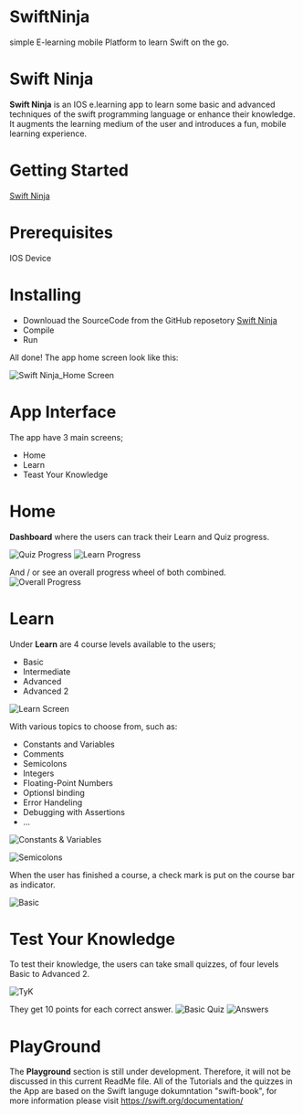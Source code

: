 # SwiftNinja
simple E-learning mobile Platform to learn Swift on the go.
# Swift Ninja
**Swift Ninja** is an IOS e.learning app to learn some basic and advanced techniques of the swift programming language or enhance their knowledge. It augments the learning medium of the user and introduces a fun, mobile learning experience.

# Getting Started
[Swift Ninja](https://github.com/SabahSam/SwiftNinja "Swift Ninjy")

# Prerequisites
IOS Device

# Installing

 * Downlouad the SourceCode from the GitHub reposetory [Swift Ninja](https://github.com/SabahSam/SwiftNinja "Swift Ninjy")
 * Compile
 * Run

All done!
The app home screen look like this: 

![Swift Ninja_Home Screen](https://github.com/SabahSam/SwiftNinja/blob/main/SwiftNinja/Images/HS2.png "SN Homescreen")

# App Interface
The app have 3 main screens;
* Home
* Learn
* Teast Your Knowledge


# Home
**Dashboard** where the users can track their Learn and Quiz progress.

![Quiz Progress](https://github.com/SabahSam/SwiftNinja/blob/main/SwiftNinja/Images/Quiz.jpeg "Quiz")
![Learn Progress](https://github.com/SabahSam/SwiftNinja/blob/main/SwiftNinja/Images/Learn.jpeg "Learn")


And / or see an overall progress wheel of both combined.
![Overall Progress](https://github.com/SabahSam/SwiftNinja/blob/main/SwiftNinja/Images/Overall.jpeg "Overall") 



# Learn
Under **Learn** are 4 course levels available to the users;
* Basic
* Intermediate
* Advanced 
* Advanced 2

![Learn Screen](https://github.com/SabahSam/SwiftNinja/blob/main/SwiftNinja/Images/Learn2.jpeg "Learn Screen")  

With various topics to choose from, such as:
* Constants and Variables
* Comments
* Semicolons
* Integers
* Floating-Point Numbers
* Optionsl binding
* Error Handeling
* Debugging with Assertions
* ...

![Constants & Variables](https://github.com/SabahSam/SwiftNinja/blob/main/SwiftNinja/Images/CV.jpeg "Constants & Variables") 

![Semicolons](https://github.com/SabahSam/SwiftNinja/blob/main/SwiftNinja/Images/Semicolons.jpeg "Semicolons")

When the user has finished a course, a check mark is put on the course bar as indicator.

![Basic](https://github.com/SabahSam/SwiftNinja/blob/main/SwiftNinja/Images/Basic.jpeg "Basic") 


# Test Your Knowledge

To test their knowledge, the users can take small quizzes, of four levels Basic to Advanced 2.

![TyK](https://github.com/SabahSam/SwiftNinja/blob/main/SwiftNinja/Images/Quiz2.jpeg "TyN") 

They get 10 points for each correct answer.
![Basic Quiz](https://github.com/SabahSam/SwiftNinja/blob/main/SwiftNinja/Images/BQ.jpeg "Basic Quiz") 
![Answers](https://github.com/SabahSam/SwiftNinja/blob/main/SwiftNinja/Images/FA.jpeg "Answers") 


# PlayGround
The **Playground** section is still under development. Therefore, it will not be discussed in this current ReadMe file.
All of the Tutorials and the quizzes in the App are based on the Swift languge dokumntation "swift-book", for more information please visit https://swift.org/documentation/



